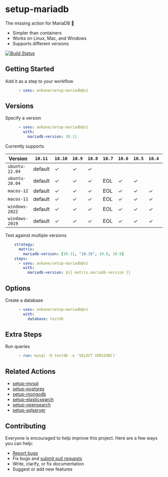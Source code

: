 # setup-mariadb

The missing action for MariaDB :tada:

- Simpler than containers
- Works on Linux, Mac, and Windows
- Supports different versions

[![Build Status](https://github.com/ankane/setup-mariadb/workflows/build/badge.svg?branch=v1)](https://github.com/ankane/setup-mariadb/actions)

## Getting Started

Add it as a step to your workflow

```yml
      - uses: ankane/setup-mariadb@v1
```

## Versions

Specify a version

```yml
      - uses: ankane/setup-mariadb@v1
        with:
          mariadb-version: 10.11
```

Currently supports

Version | `10.11` | `10.10` | `10.9` | `10.8` | `10.7` | `10.6` | `10.5` | `10.4` | `10.3`
--- | --- | --- | --- | --- | --- | --- | --- | --- | ---
`ubuntu-22.04` | default | ✓ | ✓ | ✓ | | | | |
`ubuntu-20.04` | default | ✓ | ✓ | ✓ | EOL | ✓ | ✓ | |
`macos-12` | default | ✓ | ✓ | ✓ | EOL | ✓ | ✓ | ✓ | ✓ | ✓
`macos-11` | default | ✓ | ✓ | ✓ | EOL | ✓ | ✓ | ✓ | ✓ | ✓
`windows-2022` | default | ✓ | ✓ | ✓ | EOL | ✓ | ✓ | ✓ | ✓
`windows-2019` | default | ✓ | ✓ | ✓ | EOL | ✓ | ✓ | ✓ | ✓

Test against multiple versions

```yml
    strategy:
      matrix:
        mariadb-version: [10.11, "10.10", 10.9, 10.8]
    steps:
      - uses: ankane/setup-mariadb@v1
        with:
          mariadb-version: ${{ matrix.mariadb-version }}
```

## Options

Create a database

```yml
      - uses: ankane/setup-mariadb@v1
        with:
          database: testdb
```

## Extra Steps

Run queries

```yml
      - run: mysql -D testdb -e 'SELECT VERSION()'
```

## Related Actions

- [setup-mysql](https://github.com/ankane/setup-mysql)
- [setup-postgres](https://github.com/ankane/setup-postgres)
- [setup-mongodb](https://github.com/ankane/setup-mongodb)
- [setup-elasticsearch](https://github.com/ankane/setup-elasticsearch)
- [setup-opensearch](https://github.com/ankane/setup-opensearch)
- [setup-sqlserver](https://github.com/ankane/setup-sqlserver)

## Contributing

Everyone is encouraged to help improve this project. Here are a few ways you can help:

- [Report bugs](https://github.com/ankane/setup-mariadb/issues)
- Fix bugs and [submit pull requests](https://github.com/ankane/setup-mariadb/pulls)
- Write, clarify, or fix documentation
- Suggest or add new features
